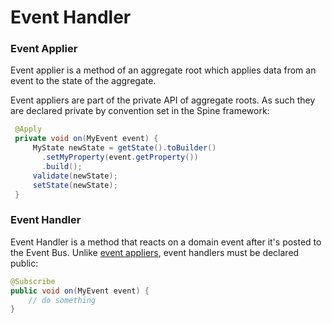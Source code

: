 # Event Handler

<a name="eventapplier"></a>
### Event Applier
Event applier is a method of an aggregate root which applies data from an event to the state of the aggregate.

Event appliers are part of the private API of aggregate roots. As such they are declared private by convention set in the Spine framework:

``````java
 @Apply
 private void on(MyEvent event) {
     MyState newState = getState().toBuilder()
       .setMyProperty(event.getProperty())
       .build();
     validate(newState);
     setState(newState);
 }
``````

### Event Handler
Event Handler is a method that reacts on a domain event after it's posted to the Event Bus. Unlike [event appliers](#eventapplier), event handlers must be declared public:

``````java
@Subscribe
public void on(MyEvent event) {
    // do something
}
``````